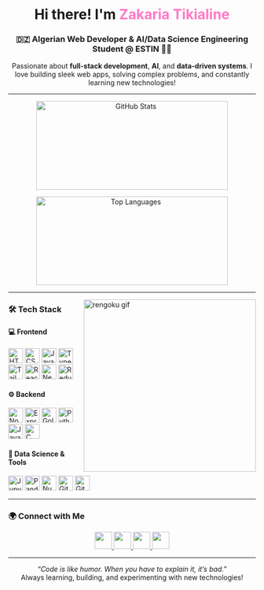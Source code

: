 <h1 align="center">Hi there! I'm <span style="color:#ff79c6;">Zakaria Tikialine</span></h1>
<h3 align="center">🇩🇿 Algerian Web Developer & AI/Data Science Engineering Student @ ESTIN 👨‍💻</h3>

<p align="center">
  Passionate about <b>full-stack development</b>, <b>AI</b>, and <b>data-driven systems</b>.  
  I love building sleek web apps, solving complex problems, and constantly learning new technologies!
</p>

---

<div align="center">
  <img 
    src="https://github-readme-stats.vercel.app/api?username=ZakariaTikialine&show_icons=true&include_all_commits=true&count_private=true&theme=monokai&hide_border=false" 
    height="180" 
    width="390" 
    alt="GitHub Stats" 
  />

  <img 
    src="https://github-readme-stats.vercel.app/api/top-langs?username=ZakariaTikialine&layout=compact&langs_count=10&theme=monokai&hide_border=false" 
    height="180" 
    width="390" 
    alt="Top Languages" 
  />
</div>

---

<img align="right" height="350" src="https://media1.tenor.com/m/lwgh2IkY8JsAAAAC/kimetsu-no-yaiba-rengoku.gif" alt="rengoku gif" />

### 🛠️ Tech Stack

#### 💻 Frontend
<div>
  <img src="https://cdn.jsdelivr.net/gh/devicons/devicon/icons/html5/html5-original.svg" height="30" alt="HTML5" />
  <img src="https://cdn.jsdelivr.net/gh/devicons/devicon/icons/css3/css3-original.svg" height="30" alt="CSS3" />
  <img src="https://cdn.jsdelivr.net/gh/devicons/devicon/icons/javascript/javascript-original.svg" height="30" alt="JavaScript" />
  <img src="https://cdn.jsdelivr.net/gh/devicons/devicon/icons/typescript/typescript-original.svg" height="30" alt="TypeScript" />
  <img src="https://cdn.jsdelivr.net/gh/devicons/devicon/icons/tailwindcss/tailwindcss-original-wordmark.svg" height="30" alt="TailwindCSS" />
  <img src="https://cdn.jsdelivr.net/gh/devicons/devicon/icons/react/react-original.svg" height="30" alt="React" />
  <img src="https://cdn.jsdelivr.net/gh/devicons/devicon/icons/nextjs/nextjs-original.svg" height="30" alt="Next.js" />
  <img src="https://cdn.jsdelivr.net/gh/devicons/devicon/icons/redux/redux-original.svg" height="30" alt="Redux" />
</div>

#### ⚙️ Backend
<div>
  <img src="https://cdn.jsdelivr.net/gh/devicons/devicon/icons/nodejs/nodejs-original.svg" height="30" alt="Node.js" />
  <img src="https://cdn.jsdelivr.net/gh/devicons/devicon/icons/express/express-original.svg" height="30" alt="Express" />
  <img src="https://cdn.jsdelivr.net/gh/devicons/devicon/icons/go/go-original-wordmark.svg" height="30" alt="Golang" />
  <img src="https://cdn.jsdelivr.net/gh/devicons/devicon/icons/python/python-original.svg" height="30" alt="Python" />
  <img src="https://cdn.jsdelivr.net/gh/devicons/devicon/icons/java/java-original.svg" height="30" alt="Java" />
  <img src="https://cdn.jsdelivr.net/gh/devicons/devicon/icons/c/c-original.svg" height="30" alt="C" />
</div>

#### 🧠 Data Science & Tools
<div>
  <img src="https://cdn.jsdelivr.net/gh/devicons/devicon/icons/jupyter/jupyter-original-wordmark.svg" height="30" alt="Jupyter" />
  <img src="https://cdn.jsdelivr.net/gh/devicons/devicon/icons/pandas/pandas-original.svg" height="30" alt="Pandas" />
  <img src="https://cdn.jsdelivr.net/gh/devicons/devicon/icons/numpy/numpy-original.svg" height="30" alt="NumPy" />
  <img src="https://cdn.jsdelivr.net/gh/devicons/devicon/icons/git/git-original.svg" height="30" alt="Git" />
  <img src="https://cdn.jsdelivr.net/gh/devicons/devicon/icons/github/github-original.svg" height="30" alt="GitHub" />
</div>

---

### 🌍 Connect with Me

<div align="center">
  <a href="https://www.linkedin.com/in/zakaria-tikialine-68857025b/" target="_blank">
    <img src="https://img.shields.io/badge/LinkedIn-0077B5?style=for-the-badge&logo=linkedin&logoColor=white" height="35" />
  </a>
  <a href="mailto:zakatiatikia@gmail.com" target="_blank">
    <img src="https://img.shields.io/badge/Gmail-D14836?style=for-the-badge&logo=gmail&logoColor=white" height="35" />
  </a>
  <a href="https://www.instagram.com/zaakiiii_/" target="_blank">
    <img src="https://img.shields.io/badge/Instagram-E4405F?style=for-the-badge&logo=instagram&logoColor=white" height="35" />
  </a>
  <a href="https://discordapp.com/users/zaakiiii_" target="_blank">
    <img src="https://img.shields.io/badge/Discord-7289DA?style=for-the-badge&logo=discord&logoColor=white" height="35" />
  </a>
</div>

---

<p align="center">
  <i>“Code is like humor. When you have to explain it, it’s bad.”</i>  
  <br/>Always learning, building, and experimenting with new technologies!
</p>
